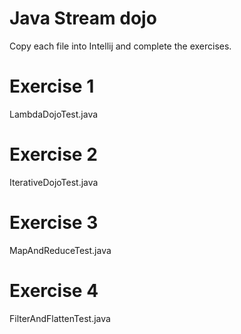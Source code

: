 # Java Stream dojo

Copy each file into Intellij and complete the exercises.

# Exercise 1
LambdaDojoTest.java

# Exercise 2
IterativeDojoTest.java

# Exercise 3
MapAndReduceTest.java

# Exercise 4
FilterAndFlattenTest.java
